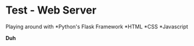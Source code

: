 # Test - Web Server

Playing around with 
  *Python's Flask Framework
  *HTML
  *CSS
  *Javascript  
  
**Duh**
